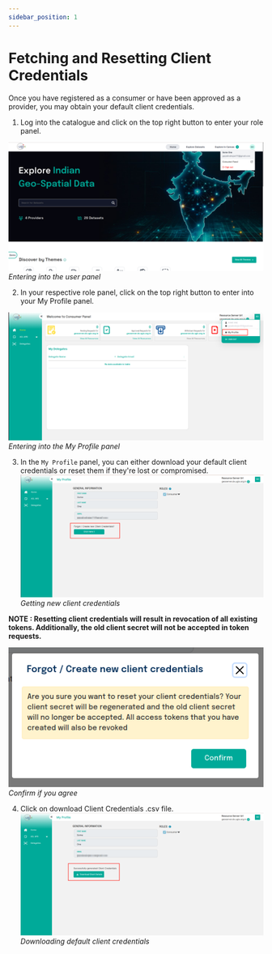 ```yaml
---
sidebar_position: 1
---
```


# Fetching and Resetting Client Credentials

Once you have registered as a consumer or have been approved as a provider, you may obtain your default client credentials.

1. Log into the catalogue and click on the top right button to enter your role panel.

![Entering into the consumer panel](../resources/auth/go-to-role-panel.png)<br/>
*Entering into the user panel*

2. In your respective role panel, click on the top right button to enter into your My Profile panel.

![Entering into the My Profile panel](../resources/auth/go-to-my-profile.png)<br/>
*Entering into the My Profile panel*

3. In the `My Profile` panel, you can either download your default client credentials or reset them if they're lost or compromised.
![Getting new client credentials](../resources/auth/client-creds.png)<br/>
*Getting new client credentials*

**NOTE : Resetting client credentials will result in revocation of all existing tokens. Additionally, the old client secret will not be accepted in token requests.**

 ![Warning](../resources/auth/new-client-warning.png)<br/>
*Confirm if you agree*

4. Click on download Client Credentials .csv file.
 ![Downloading default client credentials](../resources/auth/download-creds.png)<br/>
 *Downloading default client credentials*
